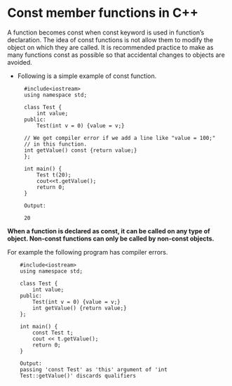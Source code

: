 # Const member functions in C++

A function becomes const when const keyword is used in function’s declaration. 
The idea of const functions is not allow them to modify the object on which they are called. 
It is recommended practice to make as many functions const as possible so that accidental changes to objects are avoided.

- Following is a simple example of const function.

        #include<iostream> 
        using namespace std; 

        class Test { 
            int value; 
        public: 
            Test(int v = 0) {value = v;} 

        // We get compiler error if we add a line like "value = 100;" 
        // in this function. 
        int getValue() const {return value;}   
        }; 

        int main() { 
            Test t(20); 
            cout<<t.getValue(); 
            return 0; 
        } 

        Output:

        20

**When a function is declared as const, 
it can be called on any type of object. Non-const functions can only be called by non-const objects.**

For example the following program has compiler errors.

        #include<iostream> 
        using namespace std; 

        class Test { 
            int value; 
        public: 
            Test(int v = 0) {value = v;} 
            int getValue() {return value;} 
        }; 

        int main() { 
            const Test t; 
            cout << t.getValue(); 
            return 0; 
        } 

        Output:
        passing 'const Test' as 'this' argument of 'int 
        Test::getValue()' discards qualifiers
